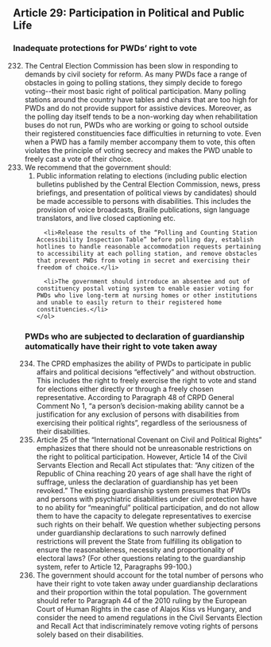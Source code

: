 ## Article 29: Participation in Political and Public Life

### Inadequate protections for PWDs’ right to vote

<ol start="232">
  <li>The Central Election Commission has been slow in responding to demands by civil society for reform. As many PWDs face a range of obstacles in going to polling stations, they simply decide to forego voting--their most basic right of political participation. Many polling stations around the country have tables and chairs that are too high for PWDs and do not provide support for assistive devices. Moreover, as the polling day itself tends to be a non-working day when rehabilitation buses do not run, PWDs who are working or going to school outside their registered constituencies face difficulties in returning to vote. Even when a PWD has a family member accompany them to vote, this often violates the principle of voting secrecy and makes the PWD unable to freely cast a vote of their choice.</li>

  <li>We recommend that the government should:
    <ol>
      <li>Public information relating to elections (including public election bulletins published by the Central Election Commission, news, press briefings, and presentation of political views by candidates) should be made accessible to persons with disabilities. This includes the provision of voice broadcasts, Braille publications, sign language translators, and live closed captioning etc.</li>

      <li>Release the results of the “Polling and Counting Station Accessibility Inspection Table” before polling day, establish hotlines to handle reasonable accommodation requests pertaining to accessibility at each polling station, and remove obstacles that prevent PWDs from voting in secret and exercising their freedom of choice.</li>

      <li>The government should introduce an absentee and out of constituency postal voting system to enable easier voting for PWDs who live long-term at nursing homes or other institutions and unable to easily return to their registered home constituencies.</li>
    </ol>
  </li>
</ol>

### PWDs who are subjected to declaration of guardianship automatically have their right to vote taken away

<ol start="234">
  <li>The CPRD emphasizes the ability of PWDs to participate in public affairs and political decisions “effectively” and without obstruction. This includes the right to freely exercise the right to vote and stand for elections either directly or through a freely chosen representative. According to Paragraph 48 of CRPD General Comment No 1, “a person’s decision-making ability cannot be a justification for any exclusion of persons with disabilities from exercising their political rights”, regardless of the seriousness of their disabilities.</li>

  <li>Article 25 of the “International Covenant on Civil and Political Rights” emphasizes that there should not be unreasonable restrictions on the right to political participation. However, Article 14 of the Civil Servants Election and Recall Act stipulates that: “Any citizen of the Republic of China reaching 20 years of age shall have the right of suffrage, unless the declaration of guardianship has yet been revoked.” The existing guardianship system presumes that PWDs and persons with psychiatric disabilities under civil protection have to no ability for “meaningful” political participation, and do not allow them to have the capacity to delegate representatives to exercise such rights on their behalf. We question whether subjecting persons under guardianship declarations to such narrowly defined restrictions will prevent the State from fulfilling its obligation to ensure the reasonableness, necessity and proportionality of electoral laws? (For other questions relating to the guardianship system, refer to Article 12, Paragraphs 99-100.)</li>

  <li>The government should account for the total number of persons who have their right to vote taken away under guardianship declarations and their proportion within the total population. The government should refer to Paragraph 44 of the 2010 ruling by the European Court of Human Rights in the case of Alajos Kiss vs Hungary, and consider the need to amend regulations in the Civil Servants Election and Recall Act that indiscriminately remove voting rights of persons solely based on their disabilities.</li>
</ol>
